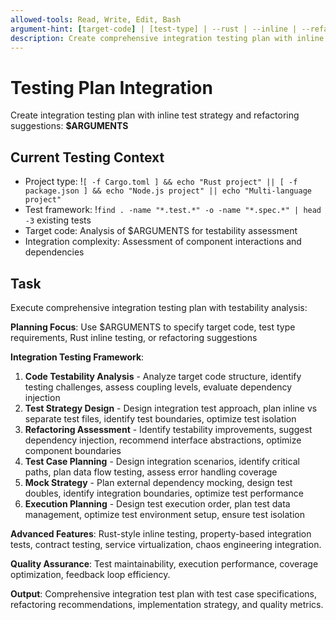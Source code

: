 ```yaml
---
allowed-tools: Read, Write, Edit, Bash
argument-hint: [target-code] | [test-type] | --rust | --inline | --refactoring-suggestions
description: Create comprehensive integration testing plan with inline tests and refactoring recommendations
---
```


# Testing Plan Integration

Create integration testing plan with inline test strategy and refactoring suggestions: **$ARGUMENTS**

## Current Testing Context

- Project type: !`[ -f Cargo.toml ] && echo "Rust project" || [ -f package.json ] && echo "Node.js project" || echo "Multi-language project"`
- Test framework: !`find . -name "*.test.*" -o -name "*.spec.*" | head -3` existing tests
- Target code: Analysis of $ARGUMENTS for testability assessment
- Integration complexity: Assessment of component interactions and dependencies

## Task

Execute comprehensive integration testing plan with testability analysis:

**Planning Focus**: Use $ARGUMENTS to specify target code, test type requirements, Rust inline testing, or refactoring suggestions

**Integration Testing Framework**:

1. **Code Testability Analysis** - Analyze target code structure, identify testing challenges, assess coupling levels, evaluate dependency injection
2. **Test Strategy Design** - Design integration test approach, plan inline vs separate test files, identify test boundaries, optimize test isolation
3. **Refactoring Assessment** - Identify testability improvements, suggest dependency injection, recommend interface abstractions, optimize component boundaries
4. **Test Case Planning** - Design integration scenarios, identify critical paths, plan data flow testing, assess error handling coverage
5. **Mock Strategy** - Plan external dependency mocking, design test doubles, identify integration boundaries, optimize test performance
6. **Execution Planning** - Design test execution order, plan test data management, optimize test environment setup, ensure test isolation

**Advanced Features**: Rust-style inline testing, property-based integration tests, contract testing, service virtualization, chaos engineering integration.

**Quality Assurance**: Test maintainability, execution performance, coverage optimization, feedback loop efficiency.

**Output**: Comprehensive integration test plan with test case specifications, refactoring recommendations, implementation strategy, and quality metrics.
